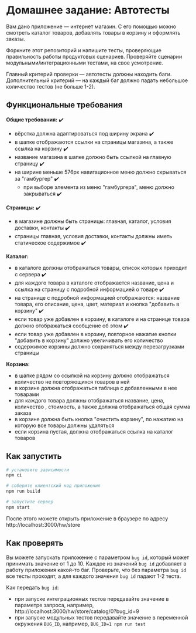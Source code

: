 # Домашнее задание: Автотесты

Вам дано приложение — интернет магазин. С его помощью можно смотреть каталог товаров, добавлять товары в корзину и оформлять заказы.

Форкните этот репозиторий и напишите тесты, проверяющие правильность работы продуктовых сценариев. Проверяйте сценарии модульными/интеграционными тестами, на свое усмотрение.

Главный критерий проверки — автотесты должны находить баги. Дополнительный критерий — на каждый баг должно падать небольшое количество тестов (не больше 1-2).

## Функциональные требования

**Общие требования:** :heavy_check_mark:
- вёрстка должна адаптироваться под ширину экрана :heavy_check_mark:
- в шапке отображаются ссылки на страницы магазина, а также ссылка на корзину :heavy_check_mark:
- название магазина в шапке должно быть ссылкой на главную страницу :heavy_check_mark:
- на ширине меньше 576px навигационное меню должно скрываться за "гамбургер" :heavy_check_mark:
  - при выборе элемента из меню "гамбургера", меню должно закрываться :heavy_check_mark:

**Страницы:** :heavy_check_mark:
- в магазине должны быть страницы: главная, каталог, условия доставки, контакты :heavy_check_mark:
- страницы главная, условия доставки, контакты должны иметь статическое содержимое :heavy_check_mark:

**Каталог:**
- в каталоге должны отображаться товары, список которых приходит с сервера :heavy_check_mark:
- для каждого товара в каталоге отображается название, цена и ссылка на страницу с подробной информацией о товаре :heavy_check_mark:
- на странице с подробной информацией отображаются: название товара, его описание, цена, цвет, материал и кнопка "добавить в корзину" :heavy_check_mark:
- если товар уже добавлен в корзину, в каталоге и на странице товара должно отображаться сообщение об этом :heavy_check_mark:
- если товар уже добавлен в корзину, повторное нажатие кнопки "добавить в корзину" должно увеличивать его количество
- содержимое корзины должно сохраняться между перезагрузками страницы

**Корзина:**
- в шапке рядом со ссылкой на корзину должно отображаться количество не повторяющихся товаров в ней
- в корзине должна отображаться таблица с добавленными в нее товарами
- для каждого товара должны отображаться название, цена, количество , стоимость, а также должна отображаться общая сумма заказа
- в корзине должна быть кнопка "очистить корзину", по нажатию на которую все товары должны удаляться
- если корзина пустая, должна отображаться ссылка на каталог товаров


## Как запустить

```sh
# установите зависимости
npm ci

# соберите клиентский код приложения
npm run build

# запустите сервер
npm start
```

После этого можете открыть приложение в браузере по адресу http://localhost:3000/hw/store

## Как проверять

Вы можете запускать приложение с параметром `bug id`, который может принимать значение от 1 до 10. Каждое из значений `bug id` добавляет в работу приложения какой-то баг. Проверьте, что без параметра `bug id` все тесты проходят, а для каждого значения `bug id` падают 1-2 теста.

Как передать `bug id`:
- при запуске интеграционных тестов передавайте значение в параметре запроса, например, http://localhost:3000/hw/store/catalog/0?bug_id=9
- при запуске модульных тестов передавайте значение в переменной окружения `BUG_ID`, например, `BUG_ID=1 npm run test`
